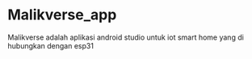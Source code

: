 # Malikverse_app
Malikverse adalah aplikasi android studio untuk iot smart home yang di hubungkan dengan esp31
